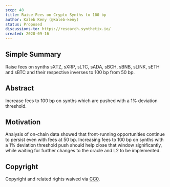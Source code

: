 ```yaml
---
sccp: 48
title: Raise Fees on Crypto Synths to 100 bp
author: Kaleb Keny (@kaleb-keny)
status: Proposed
discussions-to: https://research.synthetix.io/
created: 2020-09-16
---
```


## Simple Summary

Raise fees on synths sXTZ, sXRP, sLTC, sADA, sBCH, sBNB, sLINK, sETH and sBTC and their respective inverses to 100 bp from 50 bp.

## Abstract

<!--A short (~200 word) description of the variable change proposed.-->

Increase fees to 100 bp on synths which are pushed with a 1% deviation threshold.

## Motivation

Analysis of on-chain data showed that front-running opportunities continue to persist even with fees at 50 bp.
Increasing fees to 100 bp on synths with a 1% deviation threshold push should help close that window significantly, while waiting for further changes to the oracle and L2 to be implemented.

## Copyright

Copyright and related rights waived via [CC0](https://creativecommons.org/publicdomain/zero/1.0/).
